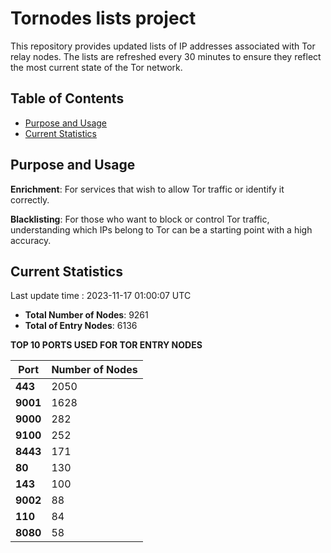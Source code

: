 # Tornodes lists project

This repository provides updated lists of IP addresses associated with Tor relay nodes. The lists are refreshed every 30 minutes to ensure they reflect the most current state of the Tor network.

## Table of Contents

- [Purpose and Usage](#purpose-and-usage)
- [Current Statistics](#current-statistics)


## Purpose and Usage

**Enrichment**: For services that wish to allow Tor traffic or identify it correctly.

**Blacklisting**: For those who want to block or control Tor traffic, understanding which IPs belong to Tor can be a starting point with a high accuracy.

## Current Statistics

Last update time : 2023-11-17 01:00:07 UTC

- **Total Number of Nodes**: 9261
- **Total of Entry Nodes**: 6136

**TOP 10 PORTS USED FOR TOR ENTRY NODES**

| **Port** | **Number of Nodes** |
|------|-----------------|
| **443**   | 2050  |
| **9001**   | 1628  |
| **9000**   | 282  |
| **9100**   | 252  |
| **8443**   | 171  |
| **80**   | 130  |
| **143**   | 100  |
| **9002**   | 88  |
| **110**   | 84  |
| **8080**   | 58  |

